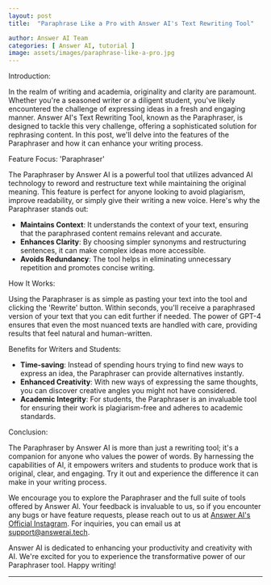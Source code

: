 ```yaml
---
layout: post
title:  "Paraphrase Like a Pro with Answer AI's Text Rewriting Tool"

author: Answer AI Team
categories: [ Answer AI, tutorial ]
image: assets/images/paraphrase-like-a-pro.jpg
---
```


Introduction:

In the realm of writing and academia, originality and clarity are paramount. Whether you're a seasoned writer or a diligent student, you've likely encountered the challenge of expressing ideas in a fresh and engaging manner. Answer AI's Text Rewriting Tool, known as the Paraphraser, is designed to tackle this very challenge, offering a sophisticated solution for rephrasing content. In this post, we'll delve into the features of the Paraphraser and how it can enhance your writing process.

Feature Focus: 'Paraphraser'

The Paraphraser by Answer AI is a powerful tool that utilizes advanced AI technology to reword and restructure text while maintaining the original meaning. This feature is perfect for anyone looking to avoid plagiarism, improve readability, or simply give their writing a new voice. Here's why the Paraphraser stands out:

- **Maintains Context**: It understands the context of your text, ensuring that the paraphrased content remains relevant and accurate.
- **Enhances Clarity**: By choosing simpler synonyms and restructuring sentences, it can make complex ideas more accessible.
- **Avoids Redundancy**: The tool helps in eliminating unnecessary repetition and promotes concise writing.

How It Works:

Using the Paraphraser is as simple as pasting your text into the tool and clicking the 'Rewrite' button. Within seconds, you'll receive a paraphrased version of your text that you can edit further if needed. The power of GPT-4 ensures that even the most nuanced texts are handled with care, providing results that feel natural and human-written.

Benefits for Writers and Students:

- **Time-saving**: Instead of spending hours trying to find new ways to express an idea, the Paraphraser can provide alternatives instantly.
- **Enhanced Creativity**: With new ways of expressing the same thoughts, you can discover creative angles you might not have considered.
- **Academic Integrity**: For students, the Paraphraser is an invaluable tool for ensuring their work is plagiarism-free and adheres to academic standards.

Conclusion:

The Paraphraser by Answer AI is more than just a rewriting tool; it's a companion for anyone who values the power of words. By harnessing the capabilities of AI, it empowers writers and students to produce work that is original, clear, and engaging. Try it out and experience the difference it can make in your writing process.

We encourage you to explore the Paraphraser and the full suite of tools offered by Answer AI. Your feedback is invaluable to us, so if you encounter any bugs or have feature requests, please reach out to us at [Answer AI's Official Instagram][answerai-insta]. For inquiries, you can email us at [support@answerai.tech][answerai-support].

[answerai-website]: https://answerai.tech
[answerai-insta]:  https://instagram.com/answerai.tech 
[answerai-support]: support@answerai.tech

Answer AI is dedicated to enhancing your productivity and creativity with AI. We're excited for you to experience the transformative power of our Paraphraser tool. Happy writing!

---